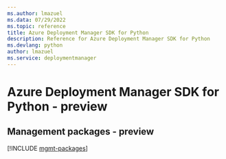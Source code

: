 ```yaml
---
ms.author: lmazuel
ms.data: 07/29/2022
ms.topic: reference
title: Azure Deployment Manager SDK for Python
description: Reference for Azure Deployment Manager SDK for Python
ms.devlang: python
author: lmazuel
ms.service: deploymentmanager
---
```

# Azure Deployment Manager SDK for Python - preview

## Management packages - preview
[!INCLUDE [mgmt-packages](deployment-manager-mgmt-index.md)]
